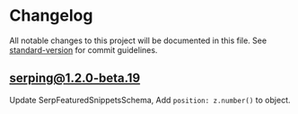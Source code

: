 # Changelog

All notable changes to this project will be documented in this file. See [standard-version](https://github.com/conventional-changelog/standard-version) for commit guidelines.

## serping@1.2.0-beta.19

Update SerpFeaturedSnippetsSchema, Add `position: z.number()` to object.

